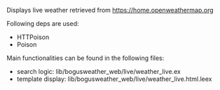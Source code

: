 Displays live weather retrieved from https://home.openweathermap.org

Following deps are used:
<ul>
    <li>HTTPoison</li>
    <li>Poison</li>
</ul>
Main functionalities can be found in the following files:
<ul>
    <li>search logic: lib/bogusweather_web/live/weather_live.ex</li>
    <li>template display: lib/bogusweather_web/live/weather_live.html.leex</li>
</ul>
